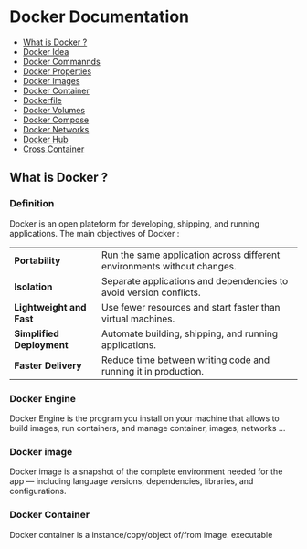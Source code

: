 # Docker Documentation

- [What is Docker ?](#docker-documentation)
- [Docker Idea](#docker-idea)
- [Docker Commannds](./docker-commands.md)
- [Docker Properties](#container-history)
- [Docker Images](#container-history)
- [Docker Container](#container-history)
- [Dockerfile](./docker-file.md)
- [Docker Volumes](#docker-compose)
- [Docker Compose](#container-history)
- [Docker Networks](#container-history)
- [Docker Hub](#container-history)
- [Cross Container](#container-history)

## What is Docker ?

### Definition

Docker is an open plateform for developing, shipping, and running applications.
The main objectives of Docker :  

|||
| --------------------- | ----------------------------------------------------------------------- |
| **Portability** | Run the same application across different environments without changes. |
| **Isolation** | Separate applications and dependencies to avoid version conflicts. |
| **Lightweight and Fast** | Use fewer resources and start faster than virtual machines. |
| **Simplified Deployment**| Automate building, shipping, and running applications. |
| **Faster Delivery** | Reduce time between writing code and running it in production. |

### Docker Engine 
Docker Engine is the program you install on your machine that allows to build images, run containers, and manage container, images, networks ...

### Docker image 
Docker image is a snapshot of the complete environment needed for the app — including language versions, dependencies, libraries, and configurations.


### Docker Container 
Docker container is a instance/copy/object of/from image. executable




